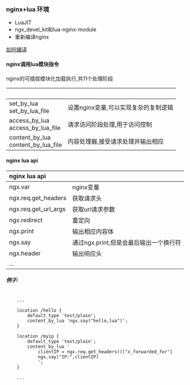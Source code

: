 ### nginx+lua 环境
- LuaJIT
- ngx_devel_kit和lua-nginx-module
- 重新编译nginx

[如何编译 ](http://www.imooc.com/article/19597)

#### nginx调用lua模块指令
nginx的可插拔模块化加载执行,共11个处理阶段

| &nbsp; |  |
| :--- | --- |
| set_by_lua <br /> set_by_lua_file | 设置nginx变量,可以实现复杂的复制逻辑 |
| access_by_lua <br /> access_by_lua_file | 请求访问阶段处理,用于访问控制 |
| content_by_lua <br /> content_by_lua_file | 内容处理器,接受请求处理并输出相应 |

#### nginx lua api

| nginx lua api |  |
| :--- | :--- |
| ngx.var | nginx变量 |
| ngx.req.get_headers | 获取请求头 |
| ngx.req.get_url_args | 获取url请求参数 |
| ngx.redirect | 重定向 |
| ngx.print | 输出相应内容体 |
| ngx.say | 通过ngx.print,但是会最后输出一个换行符 |
| ngx.header | 输出响应头 |
| ... |  |

##### 例子:
```nginx

    ...

    location /hello {
        default_type 'test/plain';
        content_by_lua 'ngx.say("hello,lua")';
    }
    
    location /myip {
        default_type 'text/plain';
        content_by_lua '
            clientIP = ngx.req.get_headers()["x_forwarded_for"]
            ngx.say("IP:",clientIP)
            ';
    }
    
    ...
    
```